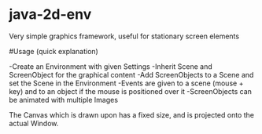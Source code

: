 # java-2d-env
Very simple graphics framework, useful for stationary screen elements

#Usage (quick explanation)

-Create an Environment with given Settings
-Inherit Scene and ScreenObject for the graphical content
-Add ScreenObjects to a Scene and set the Scene in the Environment
-Events are given to a scene (mouse + key) and to an object if the mouse is positioned over it
-ScreenObjects can be animated with multiple Images
  

The Canvas which is drawn upon has a fixed size, and is projected onto the actual Window.